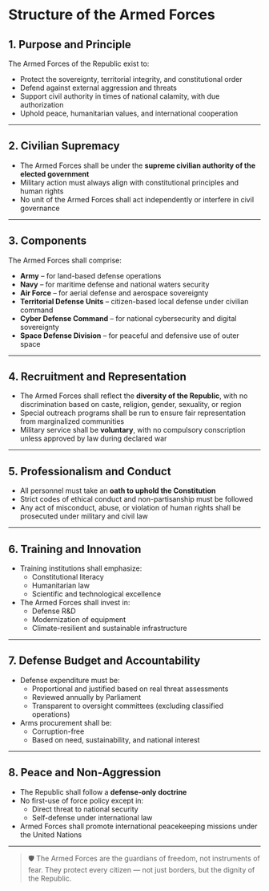 # Structure of the Armed Forces

## 1. Purpose and Principle

The Armed Forces of the Republic exist to:

- Protect the sovereignty, territorial integrity, and constitutional order
- Defend against external aggression and threats
- Support civil authority in times of national calamity, with due authorization
- Uphold peace, humanitarian values, and international cooperation

---

## 2. Civilian Supremacy

- The Armed Forces shall be under the **supreme civilian authority of the elected government**
- Military action must always align with constitutional principles and human rights
- No unit of the Armed Forces shall act independently or interfere in civil governance

---

## 3. Components

The Armed Forces shall comprise:

- **Army** – for land-based defense operations  
- **Navy** – for maritime defense and national waters security  
- **Air Force** – for aerial defense and aerospace sovereignty  
- **Territorial Defense Units** – citizen-based local defense under civilian command  
- **Cyber Defense Command** – for national cybersecurity and digital sovereignty  
- **Space Defense Division** – for peaceful and defensive use of outer space

---

## 4. Recruitment and Representation

- The Armed Forces shall reflect the **diversity of the Republic**, with no discrimination based on caste, religion, gender, sexuality, or region
- Special outreach programs shall be run to ensure fair representation from marginalized communities
- Military service shall be **voluntary**, with no compulsory conscription unless approved by law during declared war

---

## 5. Professionalism and Conduct

- All personnel must take an **oath to uphold the Constitution**
- Strict codes of ethical conduct and non-partisanship must be followed
- Any act of misconduct, abuse, or violation of human rights shall be prosecuted under military and civil law

---

## 6. Training and Innovation

- Training institutions shall emphasize:
  - Constitutional literacy
  - Humanitarian law
  - Scientific and technological excellence
- The Armed Forces shall invest in:
  - Defense R&D
  - Modernization of equipment
  - Climate-resilient and sustainable infrastructure

---

## 7. Defense Budget and Accountability

- Defense expenditure must be:
  - Proportional and justified based on real threat assessments
  - Reviewed annually by Parliament
  - Transparent to oversight committees (excluding classified operations)
- Arms procurement shall be:
  - Corruption-free
  - Based on need, sustainability, and national interest

---

## 8. Peace and Non-Aggression

- The Republic shall follow a **defense-only doctrine**
- No first-use of force policy except in:
  - Direct threat to national security
  - Self-defense under international law
- Armed Forces shall promote international peacekeeping missions under the United Nations

---

> 🛡 The Armed Forces are the guardians of freedom, not instruments of fear. They protect every citizen — not just borders, but the dignity of the Republic.
